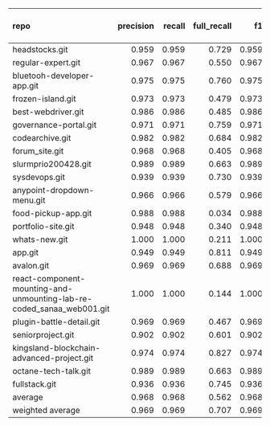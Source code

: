 | repo                                                                  |   precision |   recall |   full_recall |    f1 |   full_f1 |   ppcr |   support |   full_support |   Rules Number |   Average Rule Len |
|:----------------------------------------------------------------------|------------:|---------:|--------------:|------:|----------:|-------:|----------:|---------------:|---------------:|-------------------:|
| headstocks.git                                                        |       0.959 |    0.959 |         0.729 | 0.959 |     0.828 |  0.760 |     52703 |          69330 |             91 |               13.9 |
| regular-expert.git                                                    |       0.967 |    0.967 |         0.550 | 0.967 |     0.701 |  0.569 |      5639 |           9912 |              6 |                5.3 |
| bluetooh-developer-app.git                                            |       0.975 |    0.975 |         0.760 | 0.975 |     0.854 |  0.780 |     81636 |         104683 |             19 |                6.5 |
| frozen-island.git                                                     |       0.973 |    0.973 |         0.479 | 0.973 |     0.642 |  0.493 |      2304 |           4677 |             43 |                6.1 |
| best-webdriver.git                                                    |       0.986 |    0.986 |         0.485 | 0.986 |     0.650 |  0.492 |      4625 |           9403 |             12 |                5.9 |
| governance-portal.git                                                 |       0.971 |    0.971 |         0.759 | 0.971 |     0.852 |  0.782 |     65104 |          83295 |             31 |                9.2 |
| codearchive.git                                                       |       0.982 |    0.982 |         0.684 | 0.982 |     0.806 |  0.697 |     32143 |          46136 |             12 |                7.2 |
| forum_site.git                                                        |       0.968 |    0.968 |         0.405 | 0.968 |     0.571 |  0.418 |      3245 |           7762 |              6 |               10.8 |
| slurmprio200428.git                                                   |       0.989 |    0.989 |         0.663 | 0.989 |     0.793 |  0.670 |     42123 |          62848 |             28 |                8.1 |
| sysdevops.git                                                         |       0.939 |    0.939 |         0.730 | 0.939 |     0.821 |  0.777 |      8676 |          11160 |             21 |                6.1 |
| anypoint-dropdown-menu.git                                            |       0.966 |    0.966 |         0.579 | 0.966 |     0.724 |  0.600 |      5462 |           9109 |             10 |                4.5 |
| food-pickup-app.git                                                   |       0.988 |    0.988 |         0.034 | 0.988 |     0.066 |  0.034 |       246 |           7148 |              1 |                4.0 |
| portfolio-site.git                                                    |       0.948 |    0.948 |         0.340 | 0.948 |     0.501 |  0.359 |      2132 |           5942 |              5 |                7.0 |
| whats-new.git                                                         |       1.000 |    1.000 |         0.211 | 1.000 |     0.348 |  0.211 |       473 |           2244 |              2 |                2.0 |
| app.git                                                               |       0.949 |    0.949 |         0.811 | 0.949 |     0.875 |  0.854 |     54219 |          63464 |            124 |               10.0 |
| avalon.git                                                            |       0.969 |    0.969 |         0.688 | 0.969 |     0.805 |  0.710 |     12240 |          17242 |             61 |                6.7 |
| react-component-mounting-and-unmounting-lab-re-coded_sanaa_web001.git |       1.000 |    1.000 |         0.144 | 1.000 |     0.252 |  0.144 |       190 |           1317 |              1 |                1.0 |
| plugin-battle-detail.git                                              |       0.969 |    0.969 |         0.467 | 0.969 |     0.631 |  0.482 |      5122 |          10623 |             29 |                5.4 |
| seniorproject.git                                                     |       0.902 |    0.902 |         0.601 | 0.902 |     0.721 |  0.667 |     13101 |          19649 |             41 |                6.8 |
| kingsland-blockchain-advanced-project.git                             |       0.974 |    0.974 |         0.827 | 0.974 |     0.894 |  0.849 |     69140 |          81477 |             17 |                7.4 |
| octane-tech-talk.git                                                  |       0.989 |    0.989 |         0.663 | 0.989 |     0.793 |  0.670 |     41939 |          62568 |             28 |                8.1 |
| fullstack.git                                                         |       0.936 |    0.936 |         0.745 | 0.936 |     0.829 |  0.796 |     13247 |          16650 |             65 |                7.9 |
| average                                                               |       0.968 |    0.968 |         0.562 | 0.968 |     0.680 |  0.582 |     23441 |          32119 |             29 |                6.8 |
| weighted average                                                      |       0.969 |    0.969 |         0.707 | 0.969 |     0.810 |  0.752 |           |                |                |                    |